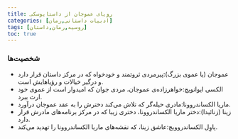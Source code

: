 ```yaml
---
title: رویای عمو‌جان از داستایوسکی
categories: [ادبیات داستانی,رمان]
tags: [روسیه,رمان,داستان]
toc: true
---
```


### شخصیت‌ها
- عموجان (یا عموی بزرگ):پیرمردی ثروتمند و خودخواه که در مرکز داستان قرار دارد و درگیر خیالات و رؤیاهایش است.
- الکسی ایوانویچ:خواهرزاده‌ی عموجان، مردی جوان که امیدوار است از عموی خود ارث ببرد.
- ماریا الکساندروونا:مادری حیله‌گر که تلاش می‌کند دخترش را به عقد عموجان درآورد.
- زینا (زنائیدا):دختر ماریا الکساندروونا، دختری زیبا که در مرکز برنامه‌های مادرش قرار دارد.
- پاوِل الکساندروویچ:عاشق زینا، که نقشه‌های ماریا الکساندروونا را تهدید می‌کند.